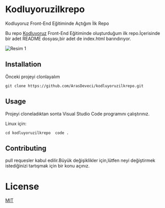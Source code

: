 # Kodluyoruzilkrepo

Kodluyoruz Front-End Eğitiminde Açtığım İlk Repo

Bu repo [Kodluyoruz](https://www.kodluyoruz.org/) Front-End Eğitiminde oluşturduğum ilk repo.İçerisinde bir adet README dosyası,bir adet de index.html barındırıyor.


![Resim 1](https://user-images.githubusercontent.com/109230131/180466396-bf831d75-936c-4959-bba8-74791cfcb564.png)


## Installation

Önceki projeyi clonlayalım

```git clone https://github.com/ArasDeveci/kodluyoruzilkrepo.git ```

## Usage

Projeyi cloneladıktan sonta Visual Studio Code programını çalıştırınız.

Linux için:

` cd kodluyoruzilkrepo 
code . `

## Contributing 

pull requesler kabul edilir.Büyük değişiklikler için,lütfen neyi değiştirmek istediğinizi tartışmak için bir konu açınız.

# License 
[MIT](https://www.google.com/search?q=MIT+L%C4%B0CENSE&oq=MIT+L%C4%B0CENSE&aqs=chrome..69i57j0i512l4j0i22i30l5.3710j0j7&sourceid=chrome&ie=UTF-8)
